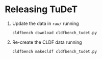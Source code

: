 # Releasing TuDeT

1. Update the data in `raw/` running
   ```shell
   cldfbench download cldfbench_tudet.py
   ```
2. Re-create the CLDF data running
   ```shell
   cldfbench makecldf cldfbench_tudet.py
   ```
